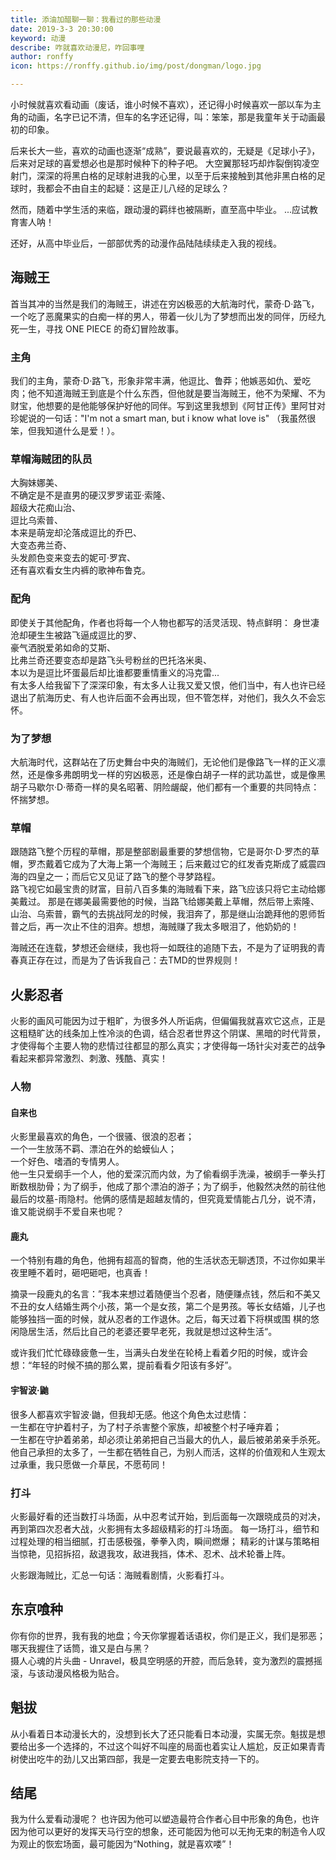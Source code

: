 ```yaml
---
title: 添油加醋聊一聊：我看过的那些动漫
date: 2019-3-3 20:30:00
keyword: 动漫
describe: 咋就喜欢动漫尼，咋回事哩
author: ronffy
icon: https://ronffy.github.io/img/post/dongman/logo.jpg

---
```


小时候就喜欢看动画（废话，谁小时候不喜欢），还记得小时候喜欢一部以车为主角的动画，名字已记不清，但车的名字还记得，叫：笨笨，那是我童年关于动画最初的印象。  

后来长大一些，喜欢的动画也逐渐“成熟”，要说最喜欢的，无疑是《足球小子》，后来对足球的喜爱想必也是那时候种下的种子吧。
大空翼那轻巧却炸裂倒钩凌空射门，深深的将黑白格的足球射进我的心里，以至于后来接触到其他非黑白格的足球时，我都会不由自主的起疑：这是正儿八经的足球么？

然而，随着中学生活的来临，跟动漫的羁绊也被隔断，直至高中毕业。 ...应试教育害人呐！

还好，从高中毕业后，一部部优秀的动漫作品陆陆续续走入我的视线。

## 海贼王

首当其冲的当然是我们的海贼王，讲述在穷凶极恶的大航海时代，蒙奇·D·路飞，一个吃了恶魔果实的白痴一样的男人，带着一伙儿为了梦想而出发的同伴，历经九死一生，寻找 ONE PIECE 的奇幻冒险故事。

### 主角

我们的主角，蒙奇·D·路飞，形象非常丰满，他逗比、鲁莽；他嫉恶如仇、爱吃肉；他不知道海贼王到底是个什么东西，但他就是要当海贼王，他不为荣耀、不为财宝，他想要的是他能够保护好他的同伴。写到这里我想到《阿甘正传》里阿甘对珍妮说的一句话："I'm not a smart man, but i know what love is" （我虽然很笨，但我知道什么是爱！）。

### 草帽海贼团的队员

大胸妹娜美、  
不确定是不是直男的硬汉罗罗诺亚·索隆、  
超级大花痴山治、  
逗比乌索普、  
本来是萌宠却沦落成逗比的乔巴、  
大变态弗兰奇、  
头发颜色变来变去的妮可·罗宾、  
还有喜欢看女生内裤的歌神布鲁克。

### 配角

即使关于其他配角，作者也将每一个人物也都写的活灵活现、特点鲜明：
身世凄沧却硬生生被路飞逼成逗比的罗、  
豪气洒脱爱弟如命的艾斯、  
比弗兰奇还要变态却是路飞头号粉丝的巴托洛米奥、  
本以为是逗比坏蛋最后却比谁都要重情重义的冯克雷...  
有太多人给我留下了深深印象，有太多人让我又爱又恨，他们当中，有人也许已经退出了航海历史、有人也许后面不会再出现，但不管怎样，对他们，我久久不会忘怀。

### 为了梦想

大航海时代，这群站在了历史舞台中央的海贼们，无论他们是像路飞一样的正义凛然，还是像多弗朗明戈一样的穷凶极恶，还是像白胡子一样的武功盖世，或是像黑胡子马歇尔·D·蒂奇一样的臭名昭著、阴险龌龊，他们都有一个重要的共同特点：怀揣梦想。

### 草帽

跟随路飞整个历程的草帽，那是整部剧最重要的梦想信物，它是哥尔·D·罗杰的草帽，罗杰戴着它成为了大海上第一个海贼王；后来戴过它的红发香克斯成了威震四海的四皇之一；而后它又见证了路飞的整个寻梦路程。   
路飞视它如最宝贵的财富，目前八百多集的海贼看下来，路飞应该只将它主动给娜美戴过。
那是在娜美最需要他的时候，当路飞给娜美戴上草帽，然后带上索隆、山治、乌索普，霸气的去挑战阿龙的时候，我泪奔了，那是继山治跪拜他的恩师哲普之后，再一次止不住的泪奔。想想，海贼赚了我太多眼泪了，他奶奶的！

海贼还在连载，梦想还会继续，我也将一如既往的追随下去，不是为了证明我的青春真正存在过，而是为了告诉我自己：去TMD的世界规则！


## 火影忍者

火影的画风可能因为过于粗旷，为很多外人所诟病，但偏偏我就喜欢它这点，正是这粗糙旷达的线条加上性冷淡的色调，结合忍者世界这个阴谋、黑暗的时代背景，才使得每个主要人物的悲情过往都显的那么真实；才使得每一场针尖对麦芒的战争看起来都异常激烈、刺激、残酷、真实！

### 人物

#### 自来也

火影里最喜欢的角色，一个很骚、很浪的忍者；  
一个一生放荡不羁、漂泊在外的蛤蟆仙人；  
一个好色、嗜酒的专情男人。  
他一生只爱纲手一个人，他的爱深沉而内敛，为了偷看纲手洗澡，被纲手一拳头打断数根肋骨；为了纲手，他成了那个漂泊的游子；为了纲手，他毅然决然的前往他最后的坟墓-雨隐村。他俩的感情是超越友情的，但究竟爱情能占几分，说不清，谁又能说纲手不爱自来也呢？

#### 鹿丸

一个特别有趣的角色，他拥有超高的智商，他的生活状态无聊透顶，不过你如果半夜里睡不着时，砸吧砸吧，也真香！ 

摘录一段鹿丸的名言：”我本来想过着随便当个忍者，随便赚点钱，然后和不美又不丑的女人结婚生两个小孩，第一个是女孩，第二个是男孩。等长女结婚，儿子也能够独挡一面的时候，就从忍者的工作退休。之后，每天过着下将棋或围
棋的悠闲隐居生活，然后比自己的老婆还要早老死，我就是想过这种生活“。  

或许我们忙忙碌碌疲惫一生，当满头白发坐在轮椅上看着夕阳的时候，或许会想：“年轻的时候不搞的那么累，提前看看夕阳该有多好”。

#### 宇智波·鼬

很多人都喜欢宇智波·鼬，但我却无感。他这个角色太过悲情：  
一生都在守护着村子，为了村子杀害整个家族，却被整个村子唾弃着；  
一生都在守护着弟弟，却必须让弟弟把自己当最大的仇人，最后被弟弟亲手杀死。  
他自己承担的太多了，一生都在牺牲自己，为别人而活，这样的价值观和人生观太过承重，我只愿做一介草民，不愿苟同！

### 打斗

火影最好看的还当数打斗场面，从中忍考试开始，到后面每一次跟晓成员的对决，再到第四次忍者大战，火影拥有太多超级精彩的打斗场面。
每一场打斗，细节和过程处理的相当细腻，打击感极强，拳拳入肉，瞬间燃爆；
精彩的计谋与策略相当惊艳，见招拆招，敌退我攻，敌进我挡，体术、忍术、战术轮番上阵。

火影跟海贼比，汇总一句话：海贼看剧情，火影看打斗。


## 东京喰种

你有你的世界，我有我的地盘；今天你掌握着话语权，你们是正义，我们是邪恶；哪天我握住了话筒，谁又是白与黑？  
摄人心魂的片头曲 - Unravel，极具空明感的开腔，而后急转，变为激烈的震撼摇滚，与该动漫风格极为贴合。  


## 魁拔

从小看着日本动漫长大的，没想到长大了还只能看日本动漫，实属无奈。魁拔是想要给出多一个选择的，不过这个叫好不叫座的局面也着实让人尴尬，反正如果青青树使出吃牛的劲儿又出第四部，我是一定要去电影院支持一下的。


## 结尾

我为什么爱看动漫呢？
也许因为他可以塑造最符合作者心目中形象的角色，也许因为他可以更好的发挥天马行空的想象，还可能因为他可以无拘无束的制造令人叹为观止的恢宏场面，最可能因为“Nothing，就是喜欢喽”！
